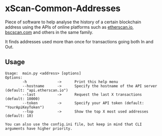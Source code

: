# xScan-Common-Addresses

Piece of software to help analyse the history of a certain blockchain address using the APIs of online platforms such as [etherscan.io](https://docs.etherscan.io), [bscscan.com](https://docs.bscscan.com) and others in the same family.

It finds addresses used more than once for transactions going both In and Out. 

## Usage
```
Usage:  main.py <address> [options]
Options:
        -h              ->      Print this help menu
        --hostname      ->      Specify the hostname of the API server (default: "api.etherscan.io")
        --last          ->      Request the last X transactions (default: 10000)
        --token         ->      Specify your API token (default: "YourApiKeyToken")
        --top           ->      Show the top X most used addresses (default: 10)

You can also use the config.ini file, but keep in mind that CLI arguments have higher priority.
```
